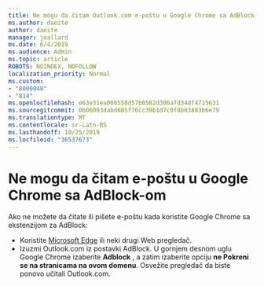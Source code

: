 ```yaml
---
title: Ne mogu da čitam Outlook.com e-poštu u Google Chrome sa AdBlock-om
ms.author: daeite
author: daeite
manager: joallard
ms.date: 6/4/2019
ms.audience: Admin
ms.topic: article
ROBOTS: NOINDEX, NOFOLLOW
localization_priority: Normal
ms.custom:
- "8000048"
- "814"
ms.openlocfilehash: e63e31ea008558d57b0582d306afd34df4715631
ms.sourcegitcommit: 0b06093dabd685f76cc39b1d7c0f8b03883b6e79
ms.translationtype: MT
ms.contentlocale: sr-Latn-RS
ms.lasthandoff: 10/25/2019
ms.locfileid: "36537673"
---
```

# <a name="cant-read-email-in-google-chrome-with-adblock"></a>Ne mogu da čitam e-poštu u Google Chrome sa AdBlock-om

Ako ne možete da čitate ili pišete e-poštu kada koristite Google Chrome sa ekstenzijom za AdBlock:

- Koristite [Microsoft Edge](https://go.microsoft.com/fwlink/p/?linkid=2001503&amp;clcid=0x409) ili neki drugi Web pregledač.
- Izuzmi Outlook.com iz postavki AdBlock. U gornjem desnom uglu Google Chrome izaberite **Adblock** , a zatim izaberite opciju **ne Pokreni se na stranicama na ovom domenu**. Osvežite pregledač da biste ponovo učitali Outlook.com.